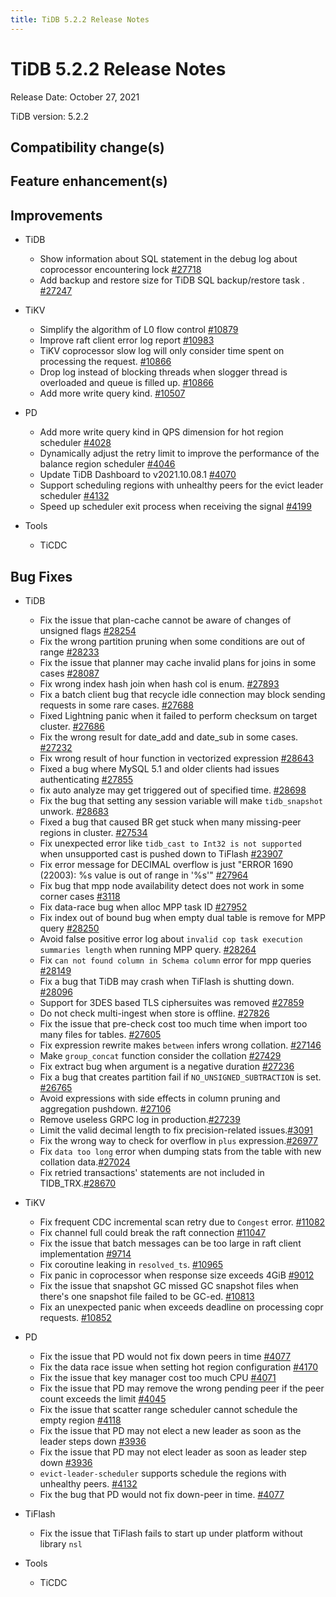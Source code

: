 ```yaml
---
title: TiDB 5.2.2 Release Notes
---
```


# TiDB 5.2.2 Release Notes

Release Date: October 27, 2021

TiDB version: 5.2.2

## Compatibility change(s)

## Feature enhancement(s)

## Improvements

+ TiDB

    - Show information about SQL statement in the debug log about coprocessor encountering lock [#27718](https://github.com/pingcap/tidb/issues/27718)
    - Add backup and restore size for TiDB SQL backup/restore task . [#27247](https://github.com/pingcap/tidb/issues/27247)

+ TiKV

    - Simplify the algorithm of L0 flow control [#10879](https://github.com/tikv/tikv/issues/10879)
    - Improve raft client error log report [#10983](https://github.com/tikv/tikv/pull/10983)
    - TiKV coprocessor slow log will only consider time spent on processing the request. [#10866](https://github.com/tikv/tikv/pull/10866)
    - Drop log instead of blocking threads when slogger thread is overloaded and queue is filled up. [#10866](https://github.com/tikv/tikv/pull/10866)
    - Add more write query kind. [#10507](https://github.com/tikv/tikv/issues/10507)

+ PD

    - Add more write query kind in QPS dimension for hot region scheduler [#4028](https://github.com/tikv/pd/pull/4028)
    - Dynamically adjust the retry limit to improve the performance of the balance region scheduler [#4046](https://github.com/tikv/pd/pull/4046)
    - Update TiDB Dashboard to v2021.10.08.1 [#4070](https://github.com/tikv/pd/pull/4070)
    - Support scheduling regions with unhealthy peers for the evict leader scheduler [#4132](https://github.com/tikv/pd/pull/4132)
    - Speed up scheduler exit process when receiving the signal [#4199](https://github.com/tikv/pd/pull/4199)

+ Tools

    + TiCDC

## Bug Fixes

+ TiDB

    - Fix the issue that plan-cache cannot be aware of changes of unsigned flags [#28254](https://github.com/pingcap/tidb/issues/28254)
    - Fix the wrong partition pruning when some conditions are out of range  [#28233](https://github.com/pingcap/tidb/issues/28233)
    - Fix the issue that planner may cache invalid plans for joins in some cases [#28087](https://github.com/pingcap/tidb/issues/28087)
    - Fix wrong index hash join when hash col is enum. [#27893](https://github.com/pingcap/tidb/issues/27893)
    - Fix a batch client bug that recycle idle connection may block sending requests in some rare cases. [#27688](https://github.com/pingcap/tidb/pull/27688)
    - Fixed Lightning panic when it failed to perform checksum on target cluster. [#27686](https://github.com/pingcap/tidb/pull/27686)
    - Fix the wrong result for date_add and date_sub in some cases. [#27232](https://github.com/pingcap/tidb/issues/27232)
    - Fix wrong result of hour function in vectorized expression [#28643](https://github.com/pingcap/tidb/issues/28643)
    - Fixed a bug where MySQL 5.1 and older clients had issues authenticating [#27855](https://github.com/pingcap/tidb/issues/27855)
    - fix auto analyze may get triggered out of specified time. [#28698](https://github.com/pingcap/tidb/issues/28698)
    - Fix the bug that setting any session variable will make `tidb_snapshot` unwork. [#28683](https://github.com/pingcap/tidb/pull/28683)
    - Fixed a bug that caused BR get stuck when many missing-peer regions in cluster. [#27534](https://github.com/pingcap/tidb/issues/27534)
    - Fix unexpected error like `tidb_cast to Int32 is not supported` when unsupported cast is pushed down to TiFlash [#23907](https://github.com/pingcap/tidb/issues/23907)
    - Fix error message for DECIMAL overflow is just "ERROR 1690 (22003): %s value is out of range in '%s'" [#27964](https://github.com/pingcap/tidb/issues/27964)
    - Fix bug that mpp node availability detect does not work in some corner cases [#3118](https://github.com/pingcap/tics/issues/3118)
    - Fix data-race bug when alloc MPP task ID [#27952](https://github.com/pingcap/tidb/issues/27952)
    - Fix index out of bound bug when empty dual table is remove for MPP query [#28250](https://github.com/pingcap/tidb/issues/28250)
    - Avoid false positive error log about `invalid cop task execution summaries length` when running MPP query. [#28264](https://github.com/pingcap/tidb/pull/28264)
    - Fix `can not found column in Schema column` error for mpp queries [#28149](https://github.com/pingcap/tidb/pull/28149)
    - Fix a bug that TiDB may crash when TiFlash is shutting down. [#28096](https://github.com/pingcap/tidb/issues/28096)
    - Support for 3DES based TLS ciphersuites was removed [#27859](https://github.com/pingcap/tidb/pull/27859)
    - Do not check multi-ingest when store is offline. [#27826](https://github.com/pingcap/tidb/pull/27826)
    - Fix the issue that pre-check cost too much time when import too many files for tables. [#27605](https://github.com/pingcap/tidb/issues/27605)
    - Fix expression rewrite makes `between` infers wrong collation. [#27146](https://github.com/pingcap/tidb/issues/27146)
    - Make `group_concat` function consider the collation [#27429](https://github.com/pingcap/tidb/issues/27429)
    - Fix extract bug when argument is a negative duration [#27236](https://github.com/pingcap/tidb/issues/27236)
    - Fix a bug that creates partition fail if `NO_UNSIGNED_SUBTRACTION` is set. [#26765](https://github.com/pingcap/tidb/issues/26765)
    - Avoid expressions with side effects in column pruning and aggregation pushdown. [#27106](https://github.com/pingcap/tidb/issues/27106)
    - Remove useless GRPC log in production.[#27239](https://github.com/pingcap/tidb/pull/27239)
    - Limit the valid decimal length to fix precision-related issues.[#3091](https://github.com/pingcap/tics/issues/3091)
    - Fix the wrong way to check for overflow in `plus` expression.[#26977](https://github.com/pingcap/tidb/issues/26977)
    - Fix `data too long` error when dumping stats from the table with new collation data.[#27024](https://github.com/pingcap/tidb/issues/27024)
    - Fix retried transactions' statements are not included in TIDB_TRX.[#28670](https://github.com/pingcap/tidb/pull/28670)

+ TiKV

    - Fix frequent CDC incremental scan retry due to `Congest` error. [#11082](https://github.com/tikv/tikv/issues/11082)
    - Fix channel full could break the raft connection [#11047](https://github.com/tikv/tikv/issues/11047)
    - Fix the issue that batch messages can be too large in raft client implementation [#9714](https://github.com/tikv/tikv/issues/9714)
    - Fix coroutine leaking in `resolved_ts`. [#10965](https://github.com/tikv/tikv/issues/10965)
    - Fix panic in coprocessor when response size exceeds 4GiB [#9012](https://github.com/tikv/tikv/issues/9012)
    - Fix the issue that snapshot GC missed GC snapshot files when there's one snapshot file failed to be GC-ed. [#10813](https://github.com/tikv/tikv/issues/10813)
    - Fix an unexpected panic when exceeds deadline on processing copr requests. [#10852](https://github.com/tikv/tikv/issues/10852)

+ PD

    - Fix the issue that PD would not fix down peers in time [#4077](https://github.com/tikv/pd/issues/4077)
    - Fix the data race issue when setting hot region configuration [#4170](https://github.com/tikv/pd/pull/4170)
    - Fix the issue that key manager cost too much CPU [#4071](https://github.com/tikv/pd/issues/4071)
    - Fix the issue that PD may remove the wrong pending peer if the peer count exceeds the limit [#4045](https://github.com/tikv/pd/issues/4045)
    - Fix the issue that scatter range scheduler cannot schedule the empty region [#4118](https://github.com/tikv/pd/pull/4118)
    - Fix the issue that PD may not elect a new leader as soon as the leader steps down [#3936](https://github.com/tikv/pd/issues/3936)
    - Fix the issue that PD may not elect leader as soon as leader step down [#3936](https://github.com/tikv/pd/issues/3936)
    - `evict-leader-scheduler` supports schedule the regions with unhealthy peers. [#4132](https://github.com/tikv/pd/pull/4132)
    - Fix the bug that PD would not fix down-peer in time. [#4077](https://github.com/tikv/pd/issues/4077)

+ TiFlash

    - Fix the issue that TiFlash fails to start up under platform without library `nsl`

+ Tools

    + TiCDC


